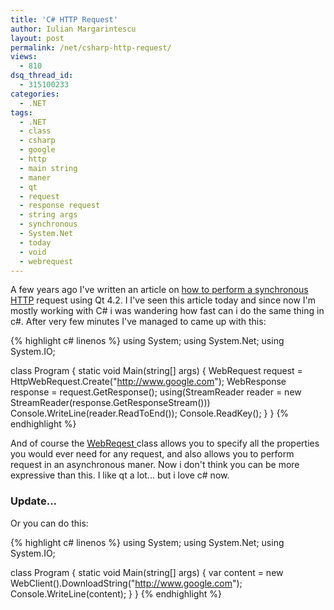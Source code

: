 ```yaml
---
title: 'C# HTTP Request'
author: Iulian Margarintescu
layout: post
permalink: /net/csharp-http-request/
views:
  - 810
dsq_thread_id:
  - 315100233
categories:
  - .NET
tags:
  - .NET
  - class
  - csharp
  - google
  - http
  - main string
  - maner
  - qt
  - request
  - response request
  - string args
  - synchronous
  - System.Net
  - today
  - void
  - webrequest
---
```

A few years ago I've written an article on [how to perform a synchronous HTTP][1] request using Qt 4.2. I I've seen this article today and since now I'm mostly working with C# i was wandering how fast can i do the same thing in c#. After very few minutes I've managed to came up with this:

{% highlight c# linenos %}
using System;
using System.Net;
using System.IO;

class Program
{
    static void Main(string[] args)
    {
        WebRequest request = HttpWebRequest.Create("http://www.google.com");
        WebResponse response = request.GetResponse();
        using(StreamReader reader = new StreamReader(response.GetResponseStream()))
            Console.WriteLine(reader.ReadToEnd());
        Console.ReadKey();
    }
}
{% endhighlight %}

And of course the [WebReqest ][2] class allows you to specify all the properties you would ever need for any request, and also allows you to perform request in an asynchronous maner. Now i don't think you can be more expressive than this. I like qt a lot... but i love c# now.

### Update... 

Or you can do this:

{% highlight c# linenos %}
using System;
using System.Net;
using System.IO;

class Program
{
    static void Main(string[] args)
    {
        var content = new WebClient().DownloadString("http://www.google.com");
        Console.WriteLine(content);
    }
}
{% endhighlight %}

 [1]: http://www.erata.net/qt-boost/synchronous-http-request/
 [2]: http://msdn.microsoft.com/en-us/library/system.net.webrequest_members.aspx